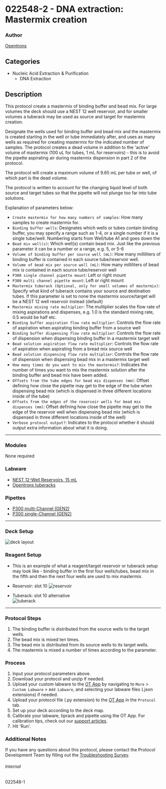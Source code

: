 # 022548-2 - DNA extraction: Mastermix creation

### Author
[Opentrons](https://opentrons.com/)

## Categories
* Nucleic Acid Extraction & Purification
	* DNA Extraction

## Description
This protocol create a mastermix of binding buffer and bead mix. For large volumes the deck should use a NEST 12 well reservoir, and for smaller volumes a tuberack may be used as source and target for mastermix creation.

Designate the wells used for binding buffer and bead mix and the mastermix is created starting in the well or tube immediately after, and uses as many wells as required for creating mastermix for the indicated number of samples. The protocol creates a dead volume in addition to the 'active' volume of mastermix (100 uL for tubes, 1 mL for reservoirs) - this is to avoid the pipette aspirating air during mastermix dispension in part 2 of the protocol.

The protocol will create a maximum volume of 9.65 mL per tube or well, of which part is the dead volume.

The protocol is written to account for the changing liquid level of both source and target tubes so that the pipette will not plunge too far into tube solutions.

Explanation of parameters below:
* `Create mastermix for how many numbers of samples`: How many samples to create mastermix for.
* `Binding buffer wells`: Designates which wells or tubes contain binding buffer, you may specify a range such as 1-4, or a single number if it is a single tube/well. Numbering starts from Well/tube A1 and goes down the
* `Bead mix well(s)`: Which well(s) contain bead  mix. Just like the previous parameter it can be a number or a range, e.g. 5, or 5-6
* `Volume of binding buffer per source well (mL)`: How many milliliters of binding buffer is contained in each source tube/reservoir well.
* `Volume of bead mix per source well (mL)`: How many milliliters of bead mix is contained in each source tube/reservoir well
* `P300 single channel pipette mount`: Left or right mount
* `P300 multi channel pipette mount`: Left or right mount
* `Mastermix tuberack (Optional, only for small volumes of mastermix)`: Specify what kind of tuberack contains your source and destination tubes. If this parameter is set to none the mastermix source/target will be a NEST 12 well reservoir instead (default)
* `Mastermix mixing rate multiplier`: The multiplier scales the flow rate of mixing aspirations and dispenses, e.g. 1.0 is the standard mixing rate, 0.5 would be half etc.
* `Binding buffer aspiration flow rate multiplier`: Controls the flow rate of aspiration when aspirating binding buffer from a source well
* `Binding buffer dispensing flow rate multiplier`: Controls the flow rate of dispension when dispensing binding buffer in a mastermix target well
* `Bead solution aspiration flow rate multiplier`: Controls the flow rate of aspiration when aspirating from a bread mix source well
* `Bead solution dispensing flow rate multiplier`: Controls the flow rate of dispension when dispensing bead mix in a mastermix target well
* `How many times do you want to mix the mastermix?`: Indicates the number of times you want to mix the mastermix solution after the binding buffer and bead mix have been added.
* `Offsets from the tube edges for bead mix dispenses (mm)`: Offset defining how close the pipette may get to the edge of the tube when dispensing bead mix (which is dispensed in three different locations inside of the tube)
* `Offsets from the edges of the reservoir wells for bead mix dispenses (mm)`: Offset defining how close the pipette may get to the edge of the reservoir well when dispensing bead mix (which is dispensed in three different locations inside of the well)
* `Verbose protocol output?`: Indicates to the protocol whether it should output extra information about what it is doing.
---

### Modules
None required

### Labware
* [NEST 12-Well Reservoirs, 15 mL](https://shop.opentrons.com/nest-12-well-reservoirs-15-ml/)
* [Opentrons tuberacks](https://shop.opentrons.com/4-in-1-tube-rack-set/)

### Pipettes
* [P300 multi-Channel (GEN2)](https://shop.opentrons.com/8-channel-electronic-pipette/)
* [P300 single-Channel (GEN2)](https://shop.opentrons.com/single-channel-electronic-pipette-p20/)

---

### Deck Setup
![deck layout](https://opentrons-protocol-library-website.s3.amazonaws.com/custom-README-images/022548/1/deck.jpg)

### Reagent Setup
* This is an example of what a reagent/target reservoir or tuberack setup may look like - binding buffer in the first four wells/tubes, bead mix in the fifth and then the next four wells are used to mix mastermix.

* Reservoir: slot 10
![reservoir](https://opentrons-protocol-library-website.s3.amazonaws.com/custom-README-images/022548/1/resv.jpg)
* Tuberack: slot 10 alternative  
![tuberack](https://opentrons-protocol-library-website.s3.amazonaws.com/custom-README-images/022548/1/tuberack.jpg)

---

### Protocol Steps
1. The binding buffer is distributed from the source wells to the target wells.
2. The bead mix is mixed ten times.
3. The bead mix is distributed from its source wells to its target wells.
4. The mastermix is mixed a number of times according to the parameter.

### Process
1. Input your protocol parameters above.
2. Download your protocol and unzip if needed.
3. Upload your custom labware to the [OT App](https://opentrons.com/ot-app) by navigating to `More` > `Custom Labware` > `Add Labware`, and selecting your labware files (.json extensions) if needed.
4. Upload your protocol file (.py extension) to the [OT App](https://opentrons.com/ot-app) in the `Protocol` tab.
5. Set up your deck according to the deck map.
6. Calibrate your labware, tiprack and pipette using the OT App. For calibration tips, check out our [support articles](https://support.opentrons.com/en/collections/1559720-guide-for-getting-started-with-the-ot-2).
7. Hit 'Run'.

### Additional Notes
If you have any questions about this protocol, please contact the Protocol Development Team by filling out the [Troubleshooting Survey](https://protocol-troubleshooting.paperform.co/).

###### Internal
022548-1

